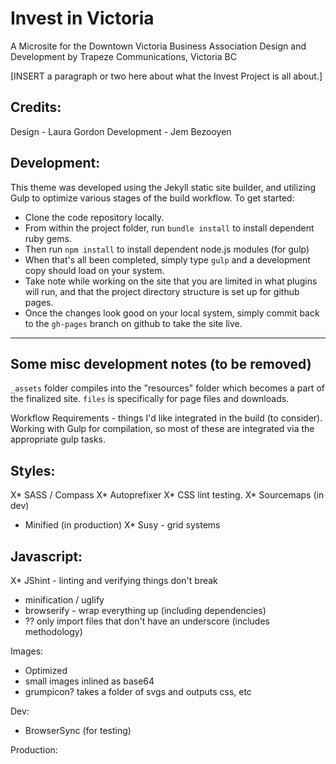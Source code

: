 # Invest in Victoria
A Microsite for the Downtown Victoria Business Association
Design and Development by Trapeze Communications, Victoria BC

[INSERT a paragraph or two here about what the Invest Project is all about.]



## Credits:
Design - Laura Gordon
Development - Jem Bezooyen


## Development:
This theme was developed using the Jekyll static site builder, and utilizing Gulp to optimize various stages of the build workflow. To get started:

- Clone the code repository locally.
- From within the project folder, run `bundle install` to install dependent ruby gems.
- Then run `npm install` to install dependent node.js modules (for gulp)
- When that's all been completed, simply type `gulp` and a development copy should load on your system.
- Take note while working on the site that you are limited in what plugins will run, and that the project directory structure is set up for github pages.
- Once the changes look good on your local system, simply commit back to the `gh-pages` branch on github to take the site live.





*****

## Some misc development notes (to be removed)

`_assets` folder compiles into the "resources" folder which becomes a part of the finalized site.
`files` is specifically for page files and downloads.


Workflow Requirements - things I'd like integrated in the build (to consider). Working with Gulp for compilation, so most of these are integrated via the appropriate gulp tasks.

Styles:
--
X* SASS / Compass 
X* Autoprefixer
X* CSS lint testing.
X* Sourcemaps (in dev)
* Minified (in production)
X* Susy - grid systems

Javascript:
--
X* JShint - linting and verifying things don't break
* minification / uglify
* browserify - wrap everything up (including dependencies)
* ?? only import files that don't have an underscore (includes methodology)

Images:
* Optimized
* small images inlined as base64
* grumpicon? takes a folder of svgs and outputs css, etc

Dev:
* BrowserSync (for testing)

Production:
<!-- * gulp-rev for some simple cache busting -->
